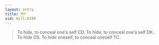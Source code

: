 ```yaml
---
layout: entry
title: གབ་
vid: Hill:0199
---
```

> To hide, to conceal one's self CD. To hide; to conceal one's self DK. To hide DS. To hide oneself, to conceal oneself TC.
